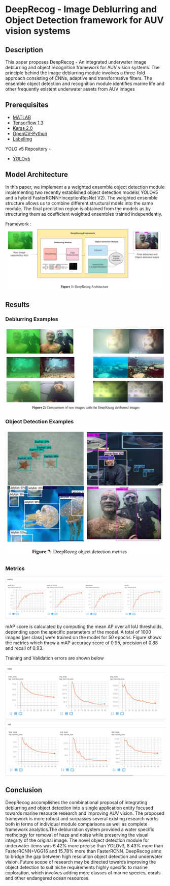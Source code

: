 # DeepRecog - Image Deblurring and Object Detection framework for AUV vision systems

## Description 

This paper proposes DeepRecog - An integrated underwater image deblurring and object recognition framework for AUV 
vision systems. The principle behind the image deblurring module involves a three-fold approach consisting of 
CNNs, adaptive and transformative filters. The ensemble object detection and recognition module identifies 
marine life and other frequently existent underwater assets from AUV images

## Prerequisites

- [MATLAB](https://www.mathworks.com/downloads/)
- [Tensorflow 1.3](https://github.com/tensorflow/tensorflow)
- [Keras 2.0](https://github.com/fchollet/keras)
- [OpenCV-Python](https://github.com/opencv/opencv)
- [LabelImg](https://github.com/tzutalin/labelImg)

YOLO v5 Repository - 
- [YOLOv5](https://github.com/ultralytics/yolov5)

## Model Architecture

In this paper, we implement a a weighted 
ensemble object detection module implementing two recently established object detection models( YOLOv5 and 
a hybrid FasterRCNN+InceptionResNet V2). The weighted ensemble structure allows us to combine different 
structural mdels into the same module. The final prediction region is obtained from the models as by structuring 
them as coefficient weighted ensembles trained independently.

Framework :
<img src="images/info/framework.JPG">

## Results

### Deblurring Examples

<img src="images/info/compare.JPG">

### Object Detection Examples

<img src="images/info/detection.JPG">

### Metrics

<img src="metrics/metrics.JPG">

mAP score is calculated by computing the mean AP over all IoU thresholds, depending upon the 
specific parameters of the model. A total of 1000 images [per class] were trained on the model for 50 epochs. 
Figure shows the metrics which threw a mAP accuracy score of 0.95, precision of 0.88 and recall of 0.93.


Training and Validation errors are shown below

<img src="metrics/train.JPG">
<img src="metrics/val.JPG">


## Conclusion

DeepRecog accomplishes the combinational proposal of integrating deblurring and object detection into a single 
application entity focused towards marine resource research and improving AUV vision. The proposed framework 
is more robust and surpasses several existing research works both in terms of individual module comparisons as 
well as complete framework analytics.The deblurration system provided a water specific methology for removal 
of haze and noise while preserving the visual integrity of the original image. The novel object detection module 
for underwater items was 6.42% more precise than YOLOv3, 8.43% more than FasterRCNN+VGG16 and 15.78% 
more than FasterRCNN. DeepRecog aims to bridge the gap between high resolution object detection and 
underwater vision. Future scope of research may be directed towards improving the object detection to suit niche 
requirements highly specific to marine exploration, which involves adding more classes of marine species, corals 
and other endangered ocean resources.
